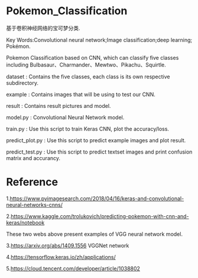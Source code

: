 # Pokemon_Classification
基于卷积神经网络的宝可梦分类.

Key Words:Convolutional neural network;Image classification;deep learning; Pokémon.

Pokemon Classification based on CNN, which can classify five classes including Bulbasaur、Charmander、Mewtwo、Pikachu、Squirtle. 

dataset : Contains the five classes, each class is its own respective subdirectory.

example : Contains images that will be using to test our CNN.

result : Contains result pictures and model.

model.py : Convolutional Neural Network model.

train.py : Use this script to train Keras CNN, plot the accuracy/loss.

predict_plot.py : Use this script to predict example images and plot result.

predict_test.py : Use this script to predict textset images and print confusion matrix and accurancy.

# Reference
1.https://www.pyimagesearch.com/2018/04/16/keras-and-convolutional-neural-networks-cnns/

2.https://www.kaggle.com/trolukovich/predicting-pokemon-with-cnn-and-keras/notebook
  
  These two webs above present examples of VGG neural network model.
  
3.https://arxiv.org/abs/1409.1556 VGGNet network

4.https://tensorflow.keras.io/zh/applications/

5.https://cloud.tencent.com/developer/article/1038802
